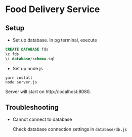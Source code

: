 # Food Delivery Service
## Setup
- Set up database. In pg terminal, execute
 ```sql
CREATE DATABASE fds
\c fds
\i database/schema.sql
```

- Set up node.js
```
yarn install
node server.js
```
Server will start on http://localhost:8080.

## Troubleshooting
- Cannot connect to database

    Check database connection settings in `database/db.js`
